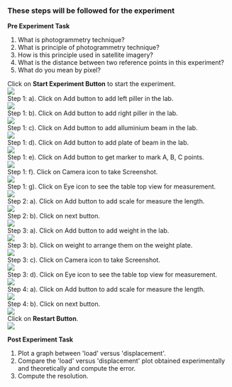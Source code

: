 ### These steps will be followed for the experiment

**Pre Experiment Task**

1) What is photogrammetry technique?
2) What is principle of photogrammetry technique?
3) How is this principle used in satellite imagery?
4) What is the distance between two reference points in this experiment?
5) What do you mean by pixel?


Click on **Start Experiment Button** to start the experiment.<br>
<img src="images/s1.png"/><br>
Step 1: a). Click on Add button to add left piller in the lab.<br>
<img src="images/s2.png"/><br>
Step 1: b). Click on Add button to add right piller in the lab.<br>
<img src="images/s3.png"/><br>
Step 1: c). Click on Add button to add alluminium beam in the lab.<br>
<img src="images/s4.png"/><br>
Step 1: d). Click on Add button to add plate of beam in the lab.<br>
<img src="images/s5.png"/><br>
Step 1: e). Click on Add button to get marker to mark A, B, C points.<br>
<img src="images/s6.png"/><br>
Step 1: f). Click on Camera icon to take Screenshot.<br>
<img src="images/s7.png"/><br>
Step 1: g). Click on Eye icon to see the table top view for measurement.<br>
<img src="images/s8.png"/><br>
Step 2: a). Click on Add button to add scale for measure the length.<br>
<img src="images/s9.png"/><br>
Step 2: b). Click on next button.<br>
<img src="images/s10.png"/><br>
Step 3: a). Click on Add button to add weight in the lab.<br>
<img src="images/s11.png"/><br>
Step 3: b). Click on weight to arrange them on the weight plate.<br>
<img src="images/s12.png"/><br>
Step 3: c). Click on Camera icon to take Screenshot.<br>
<img src="images/s13.png"/><br>
Step 3: d). Click on Eye icon to see the table top view for measurement.<br> 
<img src="images/s14.png"/><br>
Step 4: a). Click on Add button to add scale for measure the length.<br> 
<img src="images/s15.png"/><br>
Step 4: b). Click on next button.<br> 
<img src="images/s16.png"/><br>
Click on **Restart Button**.<br>
<img src="images/s17.png"/><br>


**Post Experiment Task**

1) Plot a graph between 'load' versus 'displacement'.
2) Compare the 'load' versus 'displacement' plot obtained experimentally
and theoretically and compute the error.
3) Compute the resolution.